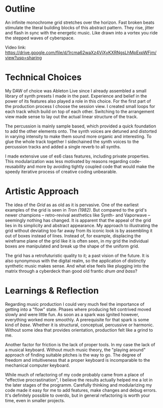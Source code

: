# Outline
An infinite monochrome grid stretches over the horizon. Fast broken beats stimulate the literal building blocks of this abstract pattern. They rise, jitter and flash in sync with the energetic music. Like drawn into a vortex you ride the stepped waves of cyberspace.

Video link:
https://drive.google.com/file/d/1rcma62waXz4VjXyKXRNgsLhMpExpWFjm/view?usp=sharing

# Technical Choices

My DAW of choice was Ableton Live since I already assembled a small library of synth presets I made in the past. Experience and belief in the power of its features also played a role in this choice.
For the first part of the production process I choose the session view. I created small loops for each track which build on top of each other.
Switching to the arrangement view made sense to lay out the actual linear structure of the track.

The percussion is mainly sample based, which provided a quick foundation to add the other elements onto. The synth voices are detuned and distorted in varying intensity to make them sound more organic and interesting.
To glue the whole track together I sidechained the synth voices to the percussion tracks and added a single reverb to all synths.

I made extensive use of es6 class features, including private properties. This modularization was less motivated by reasons regarding code-reusability and more by avoiding tightly coupled code that would make the speedy iterative process of creative coding unbearable.

# Artistic Approach
The idea of the *Grid* as as old as it is pervasive. One of the earliest examples of the grid is seen in *Tron (1982)*. But compared to the grid's newer champions – retro-revival aesthetics like Synth- and Vaporwave –seemingly nothing has changed. It is apparent that the appeal of the grid lies in its simplicity and abstract appearance.
My approach to illustrating the grid without deviating too far away from its iconic look is by assembling it out of boxes instead of lines. Instead of, for example, displacing the wireframe plane of the grid like it is often seen, in my grid the individual boxes are manipulated and break up the shape of the uniform grid.

The grid has a retrofuturistic quality to it; a past vision of the future. It is also synonymous with the digital realm, so the application of distinctly synthetic music makes sense. And what else feels like plugging into the matrix through a cyberdeck than good old frantic *drum and bass*?

# Learnings & Reflection
Regarding music production I could very much feel the importance of getting into a "flow" state. Phases where producing felt contrived moved slowly and were little fun. As soon as a spark was ignited however, everything worked more smoothly. A prerequisite for that spark is some kind of *base*. Whether it is structural, conceptual, percussive or harmonic. Without some idea that provides orientation, production felt like a grind to me.

Another factor for friction is the lack of proper tools. In my case the lack of a musical keyboard. Without much music theory, the "playing around" approach of finding suitable pitches is the way to go. The degree of freedom and intuitiveness that a proper keyboard is incomparable to the mechanical computer keyboard.

While much of refactoring of my code probably came from a place of "effective procrastination", I believe the results actually helped me a lot in the later stages of the programm. Carefully thinking and modularizing my code made it easy for me to add features, make changes and debug errors. It's definitely possible to overdo, but in general refactoring is worth your time, even in smaller projects.
